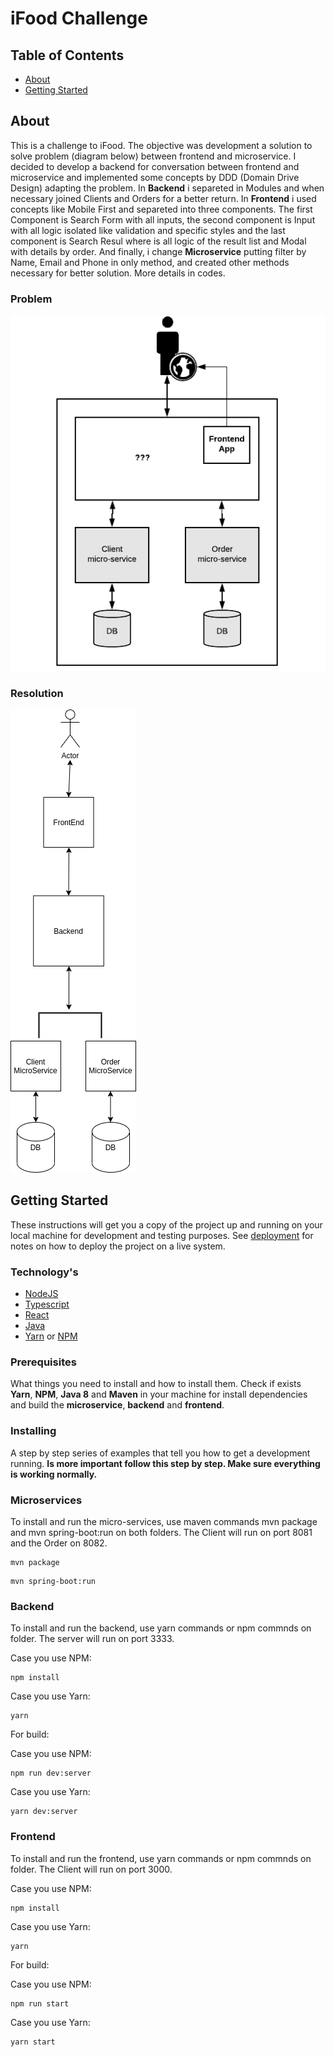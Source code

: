 # iFood Challenge

## Table of Contents

- [About](#about)
- [Getting Started](#getting_started)

## About <a name = "about"></a>

This is a challenge to iFood. The objective was development a solution to solve problem (diagram below) between frontend and microservice. I decided to develop a backend for conversation between frontend and microservice and implemented some concepts by DDD (Domain Drive Design) adapting the problem.
In **Backend** i separeted in Modules and when necessary joined Clients and Orders for a better return. In **Frontend** i used concepts like Mobile First and separeted into three components. The first Component is Search Form with all inputs, the second component is Input with all logic isolated like validation and specific styles and the last component is Search Resul where is all logic of the result list and Modal with details by order. And finally, i change **Microservice** putting filter by Name, Email and Phone in only method, and created other methods necessary for better solution. More details in codes.

### Problem
![](./images/ifood-problem.png)

### Resolution
![](./images/ifood-solved.png)

## Getting Started <a name = "getting_started"></a>

These instructions will get you a copy of the project up and running on your local machine for development and testing purposes. See [deployment](#deployment) for notes on how to deploy the project on a live system. 

### Technology's
* [NodeJS](https://nodejs.org/en/)
* [Typescript](https://www.typescriptlang.org/)
* [React](https://pt-br.reactjs.org/)
* [Java](https://www.java.com/pt_BR/)
* [Yarn](https://yarnpkg.com/) or [NPM](https://www.npmjs.com/)

### Prerequisites

What things you need to install and how to install them. Check if exists **Yarn**, **NPM**, **Java 8** and **Maven** in your machine for install dependencies and build the **microservice**, **backend** and **frontend**.

### Installing

A step by step series of examples that tell you how to get a development running. 
**Is more important follow this step by step. Make sure everything is working normally.**

### Microservices

To install and run the micro-services, use maven commands mvn package and mvn spring-boot:run on both folders. The Client will run on port 8081 and the Order on 8082.

```
mvn package
```

```
mvn spring-boot:run
```

### Backend

To install and run the backend, use yarn commands or npm commnds on folder. The server will run on port 3333.

Case you use NPM:

```
npm install
```

Case you use Yarn:

```
yarn
```

For build:

Case you use NPM:

```
npm run dev:server
```

Case you use Yarn:

```
yarn dev:server
```

### Frontend

To install and run the frontend, use yarn commands or npm commnds on folder. The Client will run on port 3000.

Case you use NPM:

```
npm install
```

Case you use Yarn:

```
yarn
```

For build:

Case you use NPM:

```
npm run start
```

Case you use Yarn:

```
yarn start
```
